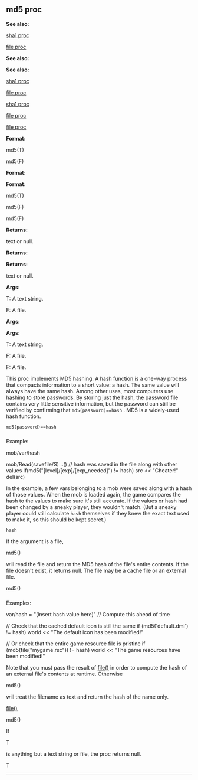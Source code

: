 

 md5 proc
----------




**See also:** 


[sha1 proc](#/proc/sha1) 

[file proc](#/proc/file) 




**See also:** 

**See also:**

[sha1 proc](#/proc/sha1) 

[file proc](#/proc/file) 


[sha1 proc](#/proc/sha1)

[file proc](#/proc/file) 

[file proc](#/proc/file)


**Format:** 


 md5(T)
 
 md5(F)
 



**Format:** 

**Format:**

 md5(T)
 
 md5(F)
 


 md5(F)



**Returns:** 


 text or null.
 


**Returns:** 

**Returns:**

 text or null.



**Args:** 


 T: A text string.
 
 F: A file.
 



**Args:** 

**Args:**

 T: A text string.
 
 F: A file.
 


 F: A file.


 This proc implements MD5 hashing. A hash function is a one-way process
that compacts information to a short value: a hash. The same value will
always have the same hash. Among other uses, most computers use hashing
to store passwords. By storing just the hash, the password file contains
very little sensitive information, but the password can still be verified
by confirming that
 `md5(password)==hash` 
 . MD5 is a widely-used
hash function.



`md5(password)==hash`
### 
 Example:



 mob/var/hash

mob/Read(savefile/S)
 ..()
 // hash was saved in the file along with other values
 if(md5("[level]/[exp]/[exp\_needed]") != hash)
 src << "Cheater!"
 del(src)


 In the example, a few vars belonging to a mob were saved along with a hash
of those values. When the mob is loaded again, the game compares the hash
to the values to make sure it's still accurate. If the values or hash had
been changed by a sneaky player, they wouldn't match. (But a sneaky player
could still calculate
 `hash` 
 themselves if they knew the exact
text used to make it, so this should be kept secret.)



`hash`

 If the argument is a file,
 
 md5()
 
 will read the file and return the
MD5 hash of the file's entire contents. If the file doesn't exist, it returns
null. The file may be a cache file or an external file.




 md5()

### 
 Examples:



 var/hash = "(insert hash value here)" // Compute this ahead of time

// Check that the cached default icon is still the same
if (md5('default.dmi') != hash)
 world << "The default icon has been modified!"

// Or check that the entire game resource file is pristine
if (md5(file("mygame.rsc")) != hash)
 world << "The game resources have been modified!"


 Note that you must pass the result of
 [file()](#/proc/file) 
 in order to compute the hash of an external file's contents at runtime.
Otherwise
 
 md5()
 
 will treat the filename as text and return the hash
of the name only.



[file()](#/proc/file)

 md5()


 If
 
 T
 
 is anything but a text string or file, the proc returns null.




 T



---


